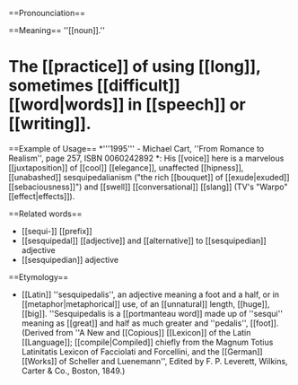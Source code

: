 ==Pronounciation==

==Meaning==
''[[noun]].''
# The [[practice]] of using [[long]], sometimes [[difficult]] [[word|words]] in [[speech]] or [[writing]].

==Example of Usage==
*'''1995''' - Michael Cart, ''From Romance to Realism'', page 257, ISBN 0060242892
*: His [[voice]] here is a marvelous [[juxtaposition]] of [[cool]] [[elegance]], unaffected [[hipness]], [[unabashed]] sesquipedalianism ("the rich [[bouquet]] of [[exude|exuded]] [[sebaciousness]]") and [[swell]] [[conversational]] [[slang]] (TV's "Warpo" [[effect|effects]]).

==Related words==
* [[sequi-]] [[prefix]]
* [[sesquipedal]] [[adjective]] and [[alternative]] to [[sesquipedian]] adjective
* [[sesquipedian]] adjective 

==Etymology==
* [[Latin]] ''sesquipedalis'', an adjective meaning a foot and a half, or in [[metaphor|metaphorical]] use, of an [[unnatural]] length, [[huge]], [[big]]. ''Sesquipedalis is a [[portmanteau word]] made up of ''sesqui'' meaning as [[great]] and half as much greater and ''pedalis'', [[foot]]. (Derived from ''A New and [[Copious]] [[Lexicon]] of the Latin [[Language]]; [[compile|Compiled]] chiefly from the Magnum Totius Latinitatis Lexicon of Facciolati and Forcellini, and the [[German]] [[Works]] of Scheller and Luenemann'', Edited by F. P. Leverett, Wilkins, Carter & Co., Boston, 1849.)